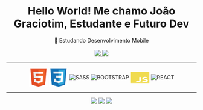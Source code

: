 <h1 align="center">
    Hello World! Me chamo João Graciotim, Estudante e Futuro Dev
</h1>


<div style="display: inline_block" align="center">
    🌱 Estudando Desenvolvimento Mobile
</div>

<br>


<div align="center">
    <a href="https://github.com/duribeiro">
        <img height="150em"
            src="https://github-readme-stats.vercel.app/api?username=devgraciotim&count_private=true&include_all_commits=true&show_icons=true&theme=dracula&hide_border=false&show_owner=true" />
        <img height="150em"
            src="https://github-readme-stats.vercel.app/api/top-langs/?username=devgraciotim&theme=dracula&hide_border=false&&layout=compact" />
    </a>
</div>

<hr>


<div style="display: inline_block" align="center">
    <img align="center" alt="HTML" width="50"
        src="https://raw.githubusercontent.com/devicons/devicon/master/icons/html5/html5-original.svg">
    <img align="center" alt="CSS" width="50"
        src="https://raw.githubusercontent.com/devicons/devicon/master/icons/css3/css3-original.svg">
    <img align="center" alt="SASS" width="50"
        src="https://cdn.jsdelivr.net/gh/devicons/devicon/icons/sass/sass-original.svg">
    <img align="center" alt="BOOTSTRAP" width="50"
        src="https://cdn.jsdelivr.net/gh/devicons/devicon/icons/bootstrap/bootstrap-original.svg">
    <img align="center" alt="JS" height="30" width="50"
        src="https://raw.githubusercontent.com/devicons/devicon/master/icons/javascript/javascript-plain.svg">
    <img align="center" alt="REACT" height="40" width="50"
        src="https://cdn.jsdelivr.net/gh/devicons/devicon/icons/react/react-original.svg">    
</div>
<hr>

<div style="display: inline_block" align="center">
    <a href="https://www.instagram.com/joao_graciotim/" target="_blank"><img
            src="https://img.shields.io/badge/-Instagram-%23E4405F?style=for-the-badge&logo=instagram&logoColor=white"
            target="_blank"></a>
    <a href="mailto:joaograciotim.profissional@gmail.com"><img
            src="https://img.shields.io/badge/-Gmail-%23333?style=for-the-badge&logo=gmail&logoColor=white"
            target="_blank"></a>
    <a href="https://www.linkedin.com/in/joaograciotim/" target="_blank"><img
            src="https://img.shields.io/badge/-LinkedIn-%230077B5?style=for-the-badge&logo=linkedin&logoColor=white"
            target="_blank"></a>
</div>

